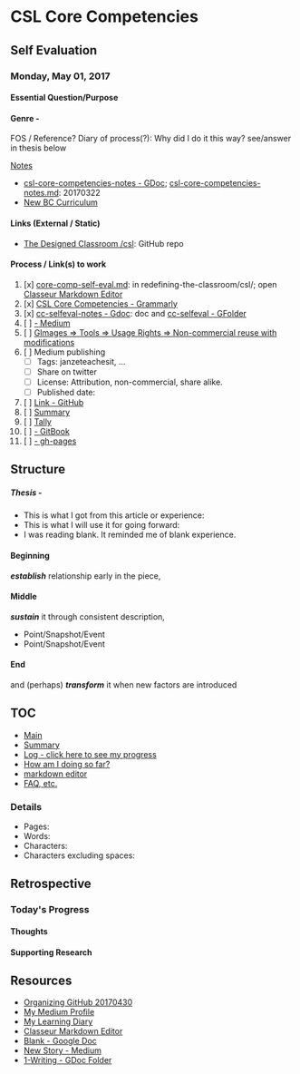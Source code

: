 # CSL Core Competencies 
## Self Evaluation
### Monday, May 01, 2017

#### Essential Question/Purpose

#### Genre - 
FOS / Reference?
Diary of process(?): Why did I do it this way? see/answer in thesis below

[Notes](csl-elem-notes.md)
* [csl-core-competencies-notes - GDoc](https://docs.google.com/document/d/1hGR6pXyoxl4vIqrfL81tpL6H4woGroByHLCreZKtFJs/edit#heading=h.st24mlpt21ht); [csl-core-competencies-notes.md](https://github.com/janzeteachesit/100-days-of-writing/blob/master/_drafts/csl-core-competencies-notes.md): 20170322
* [New BC Curriculum](https://curriculum.gov.bc.ca/)

#### Links (External / Static)
* [The Designed Classroom \/csl](https://github.com/janzeteachesit/redefining-the-classroom/tree/master/csl): GitHub repo

#### Process / Link(s) to work
1. [x] [core-comp-self-eval.md](https://github.com/janzeteachesit/redefining-the-classroom/blob/master/csl/core-comp-self-eval.md): in redefining-the-classroom/csl/; open [Classeur Markdown Editor](https://app.classeur.io/)
2. [x] [CSL Core Competencies - Grammarly](https://app.grammarly.com/docs/164460064)
3. [x] [cc-selfeval-notes - Gdoc](https://docs.google.com/document/d/1gkS7u5TcMAIfSinJBkw_nh4nJJRU2vPaxB9hCxtfoDw/edit?usp=sharing): doc and [cc-selfeval - GFolder](https://drive.google.com/open?id=0BysMfTbvAUUVOFAxdS1BazRERlk)
4. [ ] [ - Medium](https://medium.com/new-story)
5. [ ] [GImages => Tools => Usage Rights => Non-commercial reuse with modifications](https://www.google.ca/search?site=&tbm=isch&source=hp&biw=1050&bih=1535&q=writing&oq=writing&gs_l=img.3..35i39k1j0l9.3740.4602.0.5147.8.8.0.0.0.0.51.309.7.7.0....0...1.1.64.img..1.7.305.0.uKI6HM6QkmA#q=writing&tbs=sur:fm&tbm=isch)
6. [ ] Medium publishing
    - [ ] Tags: janzeteachesit, …
    - [ ] Share on twitter
    - [ ] License: Attribution, non-commercial, share alike.
    - [ ] Published date: 
7. [ ] [Link - GitHub](100.md)
8. [ ] [Summary](../SUMMARY.md)
9. [ ] [Tally](tally.md)
10. [ ] [ - GitBook]()
11. [ ] [ - gh-pages]()



## Structure

##### Thesis - 

- This is what I got from this article or experience:
- This is what I will use it for going forward:
- I was reading blank.  It reminded me of blank experience.

#### Beginning 
__*establish*__ relationship early in the piece,

#### Middle
__*sustain*__ it through consistent description,

- Point/Snapshot/Event 
- Point/Snapshot/Event

#### End
and (perhaps) __*transform*__ it when new factors are introduced


## TOC

* [Main](readme.md)
* [Summary](SUMMARY.md)
* [Log - click here to see my progress](docs/log.md)
* [How am I doing so far?](tally.md)
* [markdown editor](http://jbt.github.io/markdown-editor/)
* [FAQ, etc.](https://github.com/janzeteachesit/100-days-of-writing/wiki) 

### Details

* Pages:
* Words:
* Characters:	
* Characters excluding spaces:

## Retrospective
### Today's Progress

#### Thoughts

#### Supporting Research




## Resources
- [Organizing GitHub 20170430](https://docs.google.com/document/d/1Tu_b1oixurg9lId2z3LH_ZiLz1sH9sYD9ypdmZGwE9c/edit#)
- [My Medium Profile](https://medium.com/@janzeteachesit)
- [My Learning Diary](https://janzeteachesit.github.io/Learning-Diary/)
- [Classeur Markdown Editor](https://app.classeur.io/)
- [Blank  - Google Doc](https://drive.google.com/open?id=12HMHbp8NEsiuH6AIHkAd4ZdGApVBny8XSR5UNnhTOGE)
- [New Story - Medium](https://medium.com/new-story)
- [1-Writing - GDoc Folder](https://drive.google.com/drive/u/0/folders/0BxQaMnTJamWkfjU3VURSVS1lTHlJamh3Y0dTU3BpMmtQbVN2aEpmWEt2eXBoMVJnRk8xVXM)




